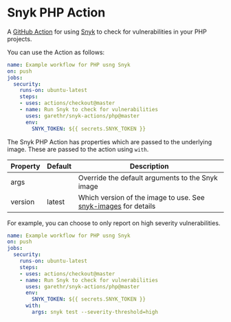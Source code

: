 # Snyk PHP Action

A [GitHub Action](https://github.com/features/actions) for using [Snyk](https://snyk.io) to check for
vulnerabilities in your PHP projects.

You can use the Action as follows:

```yaml
name: Example workflow for PHP usng Snyk 
on: push
jobs:
  security:
    runs-on: ubuntu-latest
    steps:
    - uses: actions/checkout@master
    - name: Run Snyk to check for vulnerabilities
      uses: garethr/snyk-actions/php@master
      env:
        SNYK_TOKEN: ${{ secrets.SNYK_TOKEN }}
```

The Snyk PHP Action has properties which are passed to the underlying image. These are
passed to the action using `with`.

| Property | Default | Description |
| --- | --- | --- |
| args |   | Override the default arguments to the Snyk image |
| version | latest | Which version of the image to use. See [snyk-images](https://github.com/garethr/snyk-images) for details |

For example, you can choose to only report on high severity vulnerabilities.

```yaml
name: Example workflow for PHP usng Snyk 
on: push
jobs:
  security:
    runs-on: ubuntu-latest
    steps:
    - uses: actions/checkout@master
    - name: Run Snyk to check for vulnerabilities
      uses: garethr/snyk-actions/php@master
      env:
        SNYK_TOKEN: ${{ secrets.SNYK_TOKEN }}
      with:
        args: snyk test --severity-threshold=high
```
